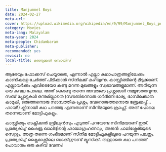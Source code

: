 ```yaml
---
title: Manjummel Boys
date: 2024-02-27
meta-url: 
cover: https://upload.wikimedia.org/wikipedia/en/9/99/Manjummel_Boys_poster.jpg
category: Movies
meta-lang: Malayalam
meta-year: 2024
meta-people: Chidambaram
meta-publisher: 
recommended: yes
revisit: no
local-title: മഞ്ഞുമ്മൽ ബോയ്സ്
---
```

ആരേയും ഫോക്കസ് ചെയ്യാതെ, എന്നാൽ എല്ലാ കഥാപാത്രങ്ങളിലേക്കും കാണികളെ ചേർത്ത് പിടിക്കാൻ സിനിമക്ക് കഴിയുന്നു. കാസ്റ്റിങ്ങിന്റെ മിടുക്കാണ്. എല്ലാവർക്കും എവിടെയോ കണ്ടു മറന്ന മുഖങ്ങളും സ്വഭാവങ്ങളുമാണ്. അറിയുന്ന ഒരു കവല പോലെ. അത് കൊണ്ടു തന്നെ അവരുടെ പ്രശ്നങ്ങൾ നമ്മുടേതാവുന്നു. സബ് പ്ലോട്ടുകൾ ഒന്നുമില്ലാതെ (സൗബിന്നൊരു ഗർഭിണി ഭാര്യ, ഭാസിക്കൊരു കാമുകി, ഒരുത്തനൊരു സാമ്പത്തിക പ്രശ്നം, വേറൊരുത്തനൊരു ബ്രേക്കപ്പ്... ഹായ്!) ക്ലീനായി കഥ പറഞ്ഞു എന്നതാണ് സിനിമയുടെ ക്രാഫ്റ്റ്. അത് പോലെ തന്നെയാണ് മോട്ടിഫുകളും. 

കാസ്റ്റിങ്ങും ടെക്നിക്കൽ ബ്രില്യൻസും എടുത്ത് പറയേണ്ട സിനിമയാണ് ഇത്. പ്രത്യേകിച്ച് ഷൈജു ഖാലിദ്ദിന്റെ ഛായാഗ്രഹണവും, അജൻ ചാലിശ്ശേരിയുടെ സെറ്റും. അത്ര തന്നെ ഗംഭീരമാണ് സിനിമ മോട്ടിഫുകളിലൂടെ പറയുന്ന പലതും. പ്രത്യേകിച്ച് ക്ലൈമാക്സിലെ ബാക്ക്ഗ്രൗണ്ട് മ്യൂസിക്ക്. തള്ളാതെ കഥ പറഞ്ഞ് പോവാനും ഒരു കഴിവ് വേണം! 